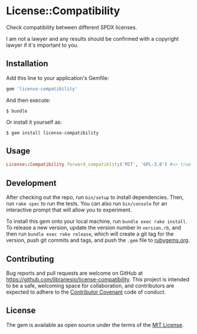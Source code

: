 # License::Compatibility

Check compatibility between different SPDX licenses.

I am not a lawyer and any results should be confirmed with a copyright lawyer if it's important to you.

## Installation

Add this line to your application's Gemfile:

```ruby
gem 'license-compatibility'
```

And then execute:

    $ bundle

Or install it yourself as:

    $ gem install license-compatibility

## Usage

```ruby
License::Compatibility.forward_compatiblity('MIT', 'GPL-3.0') #=> true
```

## Development

After checking out the repo, run `bin/setup` to install dependencies. Then, run `rake spec` to run the tests. You can also run `bin/console` for an interactive prompt that will allow you to experiment.

To install this gem onto your local machine, run `bundle exec rake install`. To release a new version, update the version number in `version.rb`, and then run `bundle exec rake release`, which will create a git tag for the version, push git commits and tags, and push the `.gem` file to [rubygems.org](https://rubygems.org).

## Contributing

Bug reports and pull requests are welcome on GitHub at https://github.com/librariesio/license-compatibility. This project is intended to be a safe, welcoming space for collaboration, and contributors are expected to adhere to the [Contributor Covenant](http://contributor-covenant.org) code of conduct.


## License

The gem is available as open source under the terms of the [MIT License](http://opensource.org/licenses/MIT).
